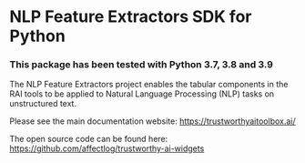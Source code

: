 # NLP Feature Extractors SDK for Python

### This package has been tested with Python 3.7, 3.8 and 3.9

The NLP Feature Extractors project enables the tabular components in the RAI tools to be applied to Natural Language Processing (NLP)
tasks on unstructured text.

Please see the main documentation website:
https://trustworthyaitoolbox.ai/

The open source code can be found here:
https://github.com/affectlog/trustworthy-ai-widgets

